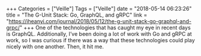 +++
Categories = ["Veille"]
Tags = ["Veille"]
date = "2018-05-14 06:23:26"
title = "The G-Unit Stack: Go, GraphQL, and gRPC"
link = "https://iheanyi.com/journal/2018/05/12/the-g-unit-stack-go-graphql-and-grpc/"
+++
One of the technologies that has caught my eye in recent days is GraphQL. Additionally, I’ve been doing a lot of work with Go and gRPC at work, so I was curious if there was a way that these technologies could play nicely with one another. Then, it hit me.